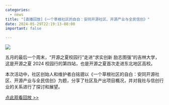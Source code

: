 ```yaml
---
categories:
  - news
title: "[直播回放]《一个草根社区的自白：安同开源社区、开源产业与全民信创》"
date: 2024-05-29T22:19:13-08:00
important: false

---
```

![](/assets/news/coffee-break/20240526/imgs/ospp-jlu-2024.jpg)

五月的最后一个周末，“开源之夏校园行”走进“求实创新 励志图强”的吉林大学，这是开源之夏 2024 校园行的第四站，也是开源之夏首次走进东北地区高校。

本次活动中，社区创始人和维护者白铭骢以《一个草根社区的自白：安同开源社区、开源产业与全民信创》为题，分享了社区及产出项目概况，并对我社与信创行业的关系进行了探讨和展望。

[点此观看回放 >> ](https://www.bilibili.com/video/BV1NZ421s7G1)
